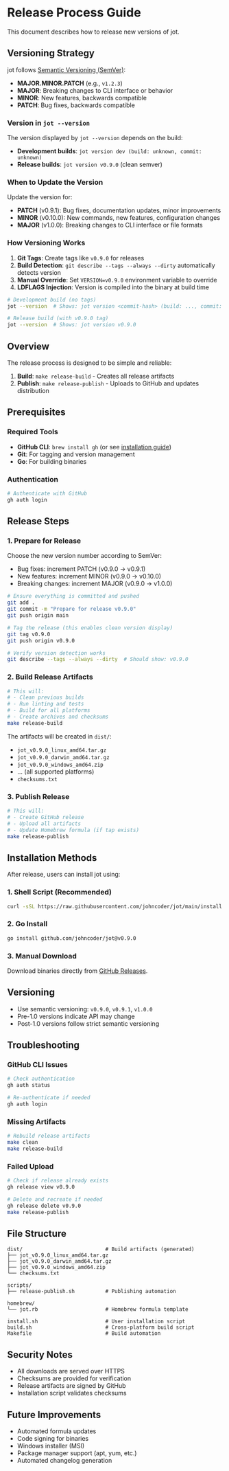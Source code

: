 # Release Process Guide

This document describes how to release new versions of jot.

## Versioning Strategy

jot follows [Semantic Versioning (SemVer)](https://semver.org/):

- **MAJOR.MINOR.PATCH** (e.g., `v1.2.3`)
- **MAJOR**: Breaking changes to CLI interface or behavior
- **MINOR**: New features, backwards compatible
- **PATCH**: Bug fixes, backwards compatible

### Version in `jot --version`

The version displayed by `jot --version` depends on the build:

- **Development builds**: `jot version dev (build: unknown, commit: unknown)`
- **Release builds**: `jot version v0.9.0` (clean semver)

### When to Update the Version

Update the version for:

- **PATCH** (v0.9.1): Bug fixes, documentation updates, minor improvements
- **MINOR** (v0.10.0): New commands, new features, configuration changes
- **MAJOR** (v1.0.0): Breaking changes to CLI interface or file formats

### How Versioning Works

1. **Git Tags**: Create tags like `v0.9.0` for releases
2. **Build Detection**: `git describe --tags --always --dirty` automatically detects version
3. **Manual Override**: Set `VERSION=v0.9.0` environment variable to override
4. **LDFLAGS Injection**: Version is compiled into the binary at build time

```bash
# Development build (no tags)
jot --version  # Shows: jot version <commit-hash> (build: ..., commit: ...)

# Release build (with v0.9.0 tag)
jot --version  # Shows: jot version v0.9.0
```

## Overview

The release process is designed to be simple and reliable:

1. **Build**: `make release-build` - Creates all release artifacts
2. **Publish**: `make release-publish` - Uploads to GitHub and updates distribution

## Prerequisites

### Required Tools

- **GitHub CLI**: `brew install gh` (or see [installation guide](https://cli.github.com/))
- **Git**: For tagging and version management
- **Go**: For building binaries

### Authentication

```bash
# Authenticate with GitHub
gh auth login
```

## Release Steps

### 1. Prepare for Release

Choose the new version number according to SemVer:

- Bug fixes: increment PATCH (v0.9.0 → v0.9.1)
- New features: increment MINOR (v0.9.0 → v0.10.0)
- Breaking changes: increment MAJOR (v0.9.0 → v1.0.0)

```bash
# Ensure everything is committed and pushed
git add .
git commit -m "Prepare for release v0.9.0"
git push origin main

# Tag the release (this enables clean version display)
git tag v0.9.0
git push origin v0.9.0

# Verify version detection works
git describe --tags --always --dirty  # Should show: v0.9.0
```

### 2. Build Release Artifacts

```bash
# This will:
# - Clean previous builds
# - Run linting and tests
# - Build for all platforms
# - Create archives and checksums
make release-build
```

The artifacts will be created in `dist/`:

- `jot_v0.9.0_linux_amd64.tar.gz`
- `jot_v0.9.0_darwin_amd64.tar.gz`
- `jot_v0.9.0_windows_amd64.zip`
- ... (all supported platforms)
- `checksums.txt`

### 3. Publish Release

```bash
# This will:
# - Create GitHub release
# - Upload all artifacts
# - Update Homebrew formula (if tap exists)
make release-publish
```

## Installation Methods

After release, users can install jot using:

### 1. Shell Script (Recommended)

```bash
curl -sSL https://raw.githubusercontent.com/johncoder/jot/main/install.sh | sh
```

### 2. Go Install

```bash
go install github.com/johncoder/jot@v0.9.0
```

### 3. Manual Download

Download binaries directly from [GitHub Releases](https://github.com/johncoder/jot/releases).

## Versioning

- Use semantic versioning: `v0.9.0`, `v0.9.1`, `v1.0.0`
- Pre-1.0 versions indicate API may change
- Post-1.0 versions follow strict semantic versioning

## Troubleshooting

### GitHub CLI Issues

```bash
# Check authentication
gh auth status

# Re-authenticate if needed
gh auth login
```

### Missing Artifacts

```bash
# Rebuild release artifacts
make clean
make release-build
```

### Failed Upload

```bash
# Check if release already exists
gh release view v0.9.0

# Delete and recreate if needed
gh release delete v0.9.0
make release-publish
```

## File Structure

```
dist/                           # Build artifacts (generated)
├── jot_v0.9.0_linux_amd64.tar.gz
├── jot_v0.9.0_darwin_amd64.tar.gz
├── jot_v0.9.0_windows_amd64.zip
└── checksums.txt

scripts/
├── release-publish.sh          # Publishing automation

homebrew/
└── jot.rb                      # Homebrew formula template

install.sh                      # User installation script
build.sh                        # Cross-platform build script
Makefile                        # Build automation
```

## Security Notes

- All downloads are served over HTTPS
- Checksums are provided for verification
- Release artifacts are signed by GitHub
- Installation script validates checksums

## Future Improvements

- Automated formula updates
- Code signing for binaries
- Windows installer (MSI)
- Package manager support (apt, yum, etc.)
- Automated changelog generation
